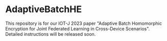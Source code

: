 # AdaptiveBatchHE

This repository is for our IOT-J 2023 paper "Adaptive Batch Homomorphic Encryption for Joint Federated Learning in Cross-Device Scenarios". Detailed instructions will be released soon.